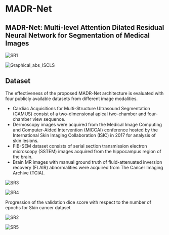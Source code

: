 # MADR-Net
## MADR-Net: Multi-level Attention Dilated Residual Neural Network for Segmentation of Medical Images ##
![SR1](https://github.com/COECBT/MADR-NET/assets/155612910/2b1e1c2a-b1b7-4578-9c7b-952ad21ee4fa)

![Graphical_abs_ISCLS](https://github.com/COECBT/MADR-NET/assets/155612910/b1fe8849-3e76-4d86-af02-c3f0074c2355)

## Dataset
The effectiveness of the proposed MADR-Net architecture is evaluated with four publicly available datasets from different image modalities.
* Cardiac Acquisitions for Multi-Structure Ultrasound Segmentation (CAMUS) consist of a two-dimensional apical two-chamber and four-chamber view sequence.
* Dermoscopy images were acquired from the Medical Image Computing and Computer-Aided Intervention (MICCAI) conference hosted by the International Skin Imaging Collaboration (ISIC) in 2017 for analysis of skin lesions. 
* FIB-SEM dataset consists of serial section transmission electron microscopy (SSTEM) images acquired from the hippocampus region of the brain. 
* Brain MR images with manual ground truth of fluid-attenuated inversion recovery (FLAIR) abnormalities were acquired from The Cancer Imaging Archive (TCIA). 

![SR3](https://github.com/COECBT/MADR-NET/assets/155612910/d4fd3295-b174-40c9-bbde-e22f52b3ce40)

![SR4](https://github.com/COECBT/MADR-NET/assets/155612910/b9536706-b7c9-4b2c-a930-787954c0bd73)

Progression of the validation dice score with respect to the number of epochs for Skin cancer dataset

![SR2](https://github.com/COECBT/MADR-NET/assets/155612910/40401d32-6a25-4d0c-a2c6-0d8e22979156)

![SR5](https://github.com/COECBT/MADR-NET/assets/155612910/095f92bb-186c-4bbc-98e0-1de66cd13c93)
